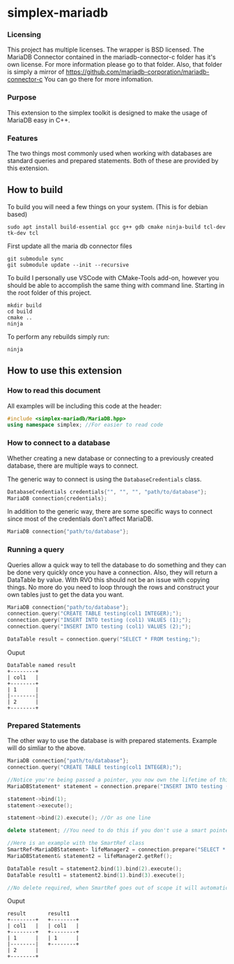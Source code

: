 # simplex-mariadb

### Licensing

This project has multiple licenses. The wrapper is BSD licensed.
The MariaDB Connector contained in the mariadb-connector-c folder has it's own license. For more information please go to that folder. Also, that folder is simply a mirror of https://github.com/mariadb-corporation/mariadb-connector-c You can go there for more infomation.

### Purpose

This extension to the simplex toolkit is designed to make the usage of MariaDB easy in C++.

### Features

The two things most commonly used when working with databases are standard queries and prepared statements. Both of these are provided by this extension.

## How to build

To build you will need a few things on your system. (This is for debian based)

```
sudo apt install build-essential gcc g++ gdb cmake ninja-build tcl-dev tk-dev tcl
```

First update all the maria db connector files

```
git submodule sync
git submodule update --init --recursive
```

To build I personally use VSCode with CMake-Tools add-on, however you should be able to accomplish the same thing with command line. Starting in the root folder of this project.

```
mkdir build
cd build
cmake ..
ninja
```

To perform any rebuilds simply run:

```
ninja
```

## How to use this extension

### How to read this document

All examples will be including this code at the header:

```c++
#include <simplex-mariadb/MariaDB.hpp>
using namespace simplex; //For easier to read code
```

### How to connect to a database

Whether creating a new database or connecting to a previously created database, there are multiple ways to connect.

The generic way to connect is using the `DatabaseCredentials` class.

```c++
DatabaseCredentials credentials{"", "", "", "path/to/database"};
MariaDB connection{credentials};
```

In addition to the generic way, there are some specific ways to connect since most of the credentials don't affect MariaDB.

```c++
MariaDB connection{"path/to/database"};
```

### Running a query

Queries allow a quick way to tell the database to do something and they can be done very quickly once you have a connection. Also, they will return a DataTable by value. With RVO this should not be an issue with copying things. No more do you need to loop through the rows and construct your own tables just to get the data you want.

```c++
MariaDB connection{"path/to/database"};
connection.query("CREATE TABLE testing(col1 INTEGER);");
connection.query("INSERT INTO testing (col1) VALUES (1);");
connection.query("INSERT INTO testing (col1) VALUES (2);");

DataTable result = connection.query("SELECT * FROM testing;");
```

Ouput
```
DataTable named result
+--------+
| col1   |
+--------+
| 1      |
|--------|
| 2      |
+--------+
```

### Prepared Statements

The other way to use the database is with prepared statements. Example will do simliar to the above.

```c++
MariaDB connection{"path/to/database"};
connection.query("CREATE TABLE testing(col1 INTEGER);");

//Notice you're being passed a pointer, you now own the lifetime of this pointer.
MariaDBStatement* statement = connection.prepare("INSERT INTO testing (col1) VALUES (?);");

statement->bind(1);
statement->execute();

statement->bind(2).execute(); //Or as one line

delete statement; //You need to do this if you don't use a smart pointer.

//Here is an example with the SmartRef class
SmartRef<MariaDBStatement> lifeManager2 = connection.prepare("SELECT * FROM testing WHERE col1 = ? or col1 = ?;");
MariaDBStatement& statement2 = lifeManager2.getRef();

DataTable result = statement2.bind(1).bind(2).execute();
DataTable result1 = statement2.bind(1).bind(3).execute();

//No delete required, when SmartRef goes out of scope it will automatically delete the pointer.
```
Ouput
```
result       result1
+--------+   +--------+
| col1   |   | col1   |
+--------+   +--------+
| 1      |   | 1      |
|--------|   +--------+
| 2      |
+--------+
```

